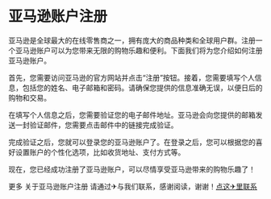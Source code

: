 # 亚马逊账户注册

亚马逊是全球最大的在线零售商之一，拥有庞大的商品种类和全球用户群。注册一个亚马逊账户可以为您带来无限的购物乐趣和便利。下面我们将为您介绍如何注册亚马逊账户。

首先，您需要访问亚马逊的官方网站并点击“注册”按钮。接着，您需要填写个人信息，包括您的姓名、电子邮箱和密码。请确保您提供的信息准确无误，以便日后的购物和交易。

在填写个人信息之后，您需要验证您的电子邮件地址。亚马逊会向您提供的邮箱发送一封验证邮件，您需要点击邮件中的链接完成验证。

完成验证之后，您就可以登录您的亚马逊账户了。在登录之后，您可以根据您的喜好设置账户的个性化选项，比如收货地址、支付方式等。

现在，您已经成功注册了亚马逊账户，可以尽情享受亚马逊带来的购物乐趣了！

更多 关于亚马逊账户注册 请通过✈与我们联系，感谢阅读，谢谢！[点这✈里联系](https://ads.k02.cc)